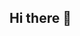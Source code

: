 ## Hi there 👋

<!--
**melisa421/melisa421** is a ✨ _special_ ✨ repository because its `README.md` (this file) appears on your GitHub profile.

Here are some ideas to get you started:

- 🔭 I’m currently working on ...a
- 🌱 I’m currently learning ...a
- 👯 I’m looking to collaborate on ...a
- 🤔 I’m looking for help with ...a
- 💬 Ask me about ...a
- 📫 How to reach me: ...a
- 😄 Pronouns: ...a
- ⚡ Fun fact: ...a
-->

